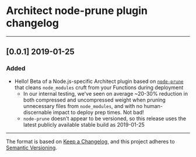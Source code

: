 # Architect node-prune plugin changelog

---

## [0.0.1] 2019-01-25

### Added

- Hello! Beta of a Node.js-specific Architect plugin based on [`node-prune`](https://github.com/tj/node-prune) that cleans `node_modules` cruft from your Functions during deployment
  - In our internal testing, we've seen on average ~20-30% reduction in both compressed and uncompressed weight when pruning unnecessary files from `node_modules`, and with no human-discernable impact to deploy prep times. Not bad!
  - `node-prune` doesn't appear to be versioned, so this release uses the latest publicly available stable build as 2019-01-25


---

The format is based on [Keep a Changelog](https://keepachangelog.com/en/1.0.0/), and this project adheres to [Semantic Versioning](https://semver.org/spec/v2.0.0.html).
